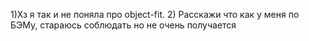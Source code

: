 1)Хз я так и не поняла про object-fit.
2) Расскажи что как у меня по БЭМу, стараюсь соблюдать но не очень получается
